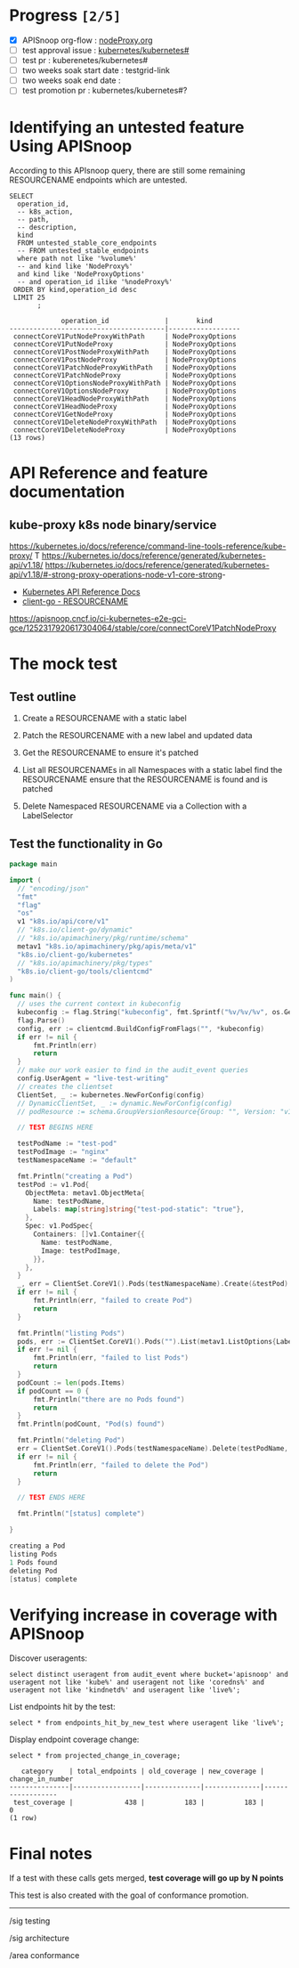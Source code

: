 # Progress <code>[2/5]</code>

-   [X] APISnoop org-flow : [nodeProxy.org](https://github.com/cncf/apisnoop/blob/proxyNodeTest/tickets/k8s/proxyNode_v1.org)
-   [ ] test approval issue : [kubernetes/kubernetes#](https://github.com/kubernetes/kubernetes/issues/)
-   [ ] test pr : kuberenetes/kubernetes#
-   [ ] two weeks soak start date : testgrid-link
-   [ ] two weeks soak end date :
-   [ ] test promotion pr : kubernetes/kubernetes#?

# Identifying an untested feature Using APISnoop

According to this APIsnoop query, there are still some remaining RESOURCENAME endpoints which are untested.

```sql-mode
SELECT
  operation_id,
  -- k8s_action,
  -- path,
  -- description,
  kind
  FROM untested_stable_core_endpoints
  -- FROM untested_stable_endpoints
  where path not like '%volume%'
  -- and kind like 'NodeProxy%'
  and kind like 'NodeProxyOptions'
  -- and operation_id ilike '%nodeProxy%'
 ORDER BY kind,operation_id desc
 LIMIT 25
       ;
```

```example
             operation_id              |       kind       
---------------------------------------|------------------
 connectCoreV1PutNodeProxyWithPath     | NodeProxyOptions
 connectCoreV1PutNodeProxy             | NodeProxyOptions
 connectCoreV1PostNodeProxyWithPath    | NodeProxyOptions
 connectCoreV1PostNodeProxy            | NodeProxyOptions
 connectCoreV1PatchNodeProxyWithPath   | NodeProxyOptions
 connectCoreV1PatchNodeProxy           | NodeProxyOptions
 connectCoreV1OptionsNodeProxyWithPath | NodeProxyOptions
 connectCoreV1OptionsNodeProxy         | NodeProxyOptions
 connectCoreV1HeadNodeProxyWithPath    | NodeProxyOptions
 connectCoreV1HeadNodeProxy            | NodeProxyOptions
 connectCoreV1GetNodeProxy             | NodeProxyOptions
 connectCoreV1DeleteNodeProxyWithPath  | NodeProxyOptions
 connectCoreV1DeleteNodeProxy          | NodeProxyOptions
(13 rows)

```

# API Reference and feature documentation

## kube-proxy k8s node binary/service

<https://kubernetes.io/docs/reference/command-line-tools-reference/kube-proxy/> T <https://kubernetes.io/docs/reference/generated/kubernetes-api/v1.18/> <https://kubernetes.io/docs/reference/generated/kubernetes-api/v1.18/#-strong-proxy-operations-node-v1-core-strong>-

-   [Kubernetes API Reference Docs](https://kubernetes.io/docs/reference/kubernetes-api/)
-   [client-go - RESOURCENAME](https://github.com/kubernetes/client-go/blob/master/kubernetes/typed/core/v1/RESOURCENAME.go)

<https://apisnoop.cncf.io/ci-kubernetes-e2e-gci-gce/1252317920617304064/stable/core/connectCoreV1PatchNodeProxy>

# The mock test

## Test outline

1.  Create a RESOURCENAME with a static label

2.  Patch the RESOURCENAME with a new label and updated data

3.  Get the RESOURCENAME to ensure it's patched

4.  List all RESOURCENAMEs in all Namespaces with a static label find the RESOURCENAME ensure that the RESOURCENAME is found and is patched

5.  Delete Namespaced RESOURCENAME via a Collection with a LabelSelector

## Test the functionality in Go

```go
package main

import (
  // "encoding/json"
  "fmt"
  "flag"
  "os"
  v1 "k8s.io/api/core/v1"
  // "k8s.io/client-go/dynamic"
  // "k8s.io/apimachinery/pkg/runtime/schema"
  metav1 "k8s.io/apimachinery/pkg/apis/meta/v1"
  "k8s.io/client-go/kubernetes"
  // "k8s.io/apimachinery/pkg/types"
  "k8s.io/client-go/tools/clientcmd"
)

func main() {
  // uses the current context in kubeconfig
  kubeconfig := flag.String("kubeconfig", fmt.Sprintf("%v/%v/%v", os.Getenv("HOME"), ".kube", "config"), "(optional) absolute path to the kubeconfig file")
  flag.Parse()
  config, err := clientcmd.BuildConfigFromFlags("", *kubeconfig)
  if err != nil {
      fmt.Println(err)
      return
  }
  // make our work easier to find in the audit_event queries
  config.UserAgent = "live-test-writing"
  // creates the clientset
  ClientSet, _ := kubernetes.NewForConfig(config)
  // DynamicClientSet, _ := dynamic.NewForConfig(config)
  // podResource := schema.GroupVersionResource{Group: "", Version: "v1", Resource: "pods"}

  // TEST BEGINS HERE

  testPodName := "test-pod"
  testPodImage := "nginx"
  testNamespaceName := "default"

  fmt.Println("creating a Pod")
  testPod := v1.Pod{
    ObjectMeta: metav1.ObjectMeta{
      Name: testPodName,
      Labels: map[string]string{"test-pod-static": "true"},
    },
    Spec: v1.PodSpec{
      Containers: []v1.Container{{
        Name: testPodName,
        Image: testPodImage,
      }},
    },
  }
  _, err = ClientSet.CoreV1().Pods(testNamespaceName).Create(&testPod)
  if err != nil {
      fmt.Println(err, "failed to create Pod")
      return
  }

  fmt.Println("listing Pods")
  pods, err := ClientSet.CoreV1().Pods("").List(metav1.ListOptions{LabelSelector: "test-pod-static=true"})
  if err != nil {
      fmt.Println(err, "failed to list Pods")
      return
  }
  podCount := len(pods.Items)
  if podCount == 0 {
      fmt.Println("there are no Pods found")
      return
  }
  fmt.Println(podCount, "Pod(s) found")

  fmt.Println("deleting Pod")
  err = ClientSet.CoreV1().Pods(testNamespaceName).Delete(testPodName, &metav1.DeleteOptions{})
  if err != nil {
      fmt.Println(err, "failed to delete the Pod")
      return
  }

  // TEST ENDS HERE

  fmt.Println("[status] complete")

}
```

```go
creating a Pod
listing Pods
1 Pods found
deleting Pod
[status] complete
```

# Verifying increase in coverage with APISnoop

Discover useragents:

```sql-mode
select distinct useragent from audit_event where bucket='apisnoop' and useragent not like 'kube%' and useragent not like 'coredns%' and useragent not like 'kindnetd%' and useragent like 'live%';
```

List endpoints hit by the test:

```sql-mode
select * from endpoints_hit_by_new_test where useragent like 'live%'; 
```

Display endpoint coverage change:

```sql-mode
select * from projected_change_in_coverage;
```

```example
   category    | total_endpoints | old_coverage | new_coverage | change_in_number 
---------------|-----------------|--------------|--------------|------------------
 test_coverage |             438 |          183 |          183 |                0
(1 row)

```

# Final notes

If a test with these calls gets merged, ****test coverage will go up by N points****

This test is also created with the goal of conformance promotion.

---

/sig testing

/sig architecture

/area conformance
